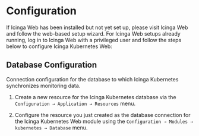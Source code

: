 # Configuration

If Icinga Web has been installed but not yet set up, please visit Icinga Web and follow the web-based setup wizard.
For Icinga Web setups already running, log in to Icinga Web with a privileged user and follow the steps below to
configure Icinga Kubernetes Web:

## Database Configuration

Connection configuration for the database to which Icinga Kubernetes synchronizes monitoring data.

1. Create a new resource for the Icinga Kubernetes database via the `Configuration → Application → Resources` menu.

2. Configure the resource you just created as the database connection for the Icinga Kubernetes Web module using the
   `Configuration → Modules → kubernetes → Database` menu.
